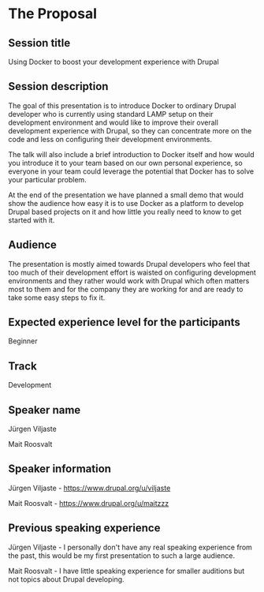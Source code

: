 # The Proposal

## Session title
Using Docker to boost your development experience with Drupal

## Session description
The goal of this presentation is to introduce Docker to ordinary Drupal 
developer who is currently using standard LAMP setup on their development 
environment and would like to improve their overall development experience with 
Drupal, so they can concentrate more on the code and less on configuring their 
development environments.

The talk will also include a brief introduction to Docker itself and how would 
you introduce it to your team based on our own personal experience, so everyone 
in your team could leverage the potential that Docker has to solve your 
particular problem.

At the end of the presentation we have planned a small demo that would show the 
audience how easy it is to use Docker as a platform to develop Drupal based 
projects on it and how little you really need to know to get started with it.

## Audience
The presentation is mostly aimed towards Drupal developers who feel that too 
much of their development effort is waisted on configuring development 
environments and they rather would work with Drupal which often matters most to 
them and for the company they are working for and are ready to take some easy 
steps to fix it.

## Expected experience level for the participants
Beginner

## Track
Development

## Speaker name
Jürgen Viljaste

Mait Roosvalt

## Speaker information
Jürgen Viljaste - https://www.drupal.org/u/viljaste

Mait Roosvalt - https://www.drupal.org/u/maitzzz

## Previous speaking experience
Jürgen Viljaste - I personally don't have any real speaking experience from the 
past, this would be my first presentation to such a large audience.

Mait Roosvalt - I have little speaking experience for smaller auditions but not 
topics about Drupal developing.
